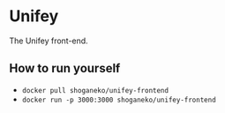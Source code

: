 # Unifey

The Unifey front-end.

## How to run yourself

-   `docker pull shoganeko/unifey-frontend`
-   `docker run -p 3000:3000 shoganeko/unifey-frontend`

